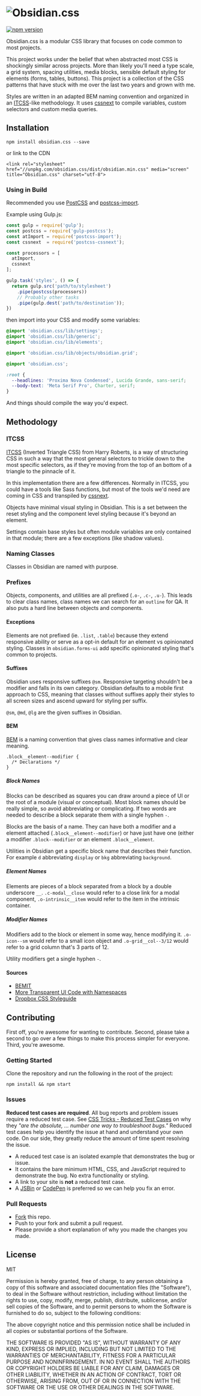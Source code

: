 # ![Obsidian.css](http://cl.ly/2T0B352h1d1n/obsidian-header.png)

[![npm version](https://badge.fury.io/js/obsidian.css.svg)](https://badge.fury.io/js/obsidian.css)

Obsidian.css is a modular CSS library that focuses on code common to most projects.

This project works under the belief that when abstracted most CSS is shockingly similar across projects. More than likely you'll need a type scale, a grid system, spacing utilities, media blocks, sensible default styling for elements (forms, tables, buttons). This project is a collection of the CSS patterns that have stuck with me over the last two years and grown with me.

Styles are written in an adapted BEM naming convention and organized in an [ITCSS](https://www.youtube.com/watch?v=1OKZOV-iLj4)-like methodology. It uses [cssnext](https://github.com/MoOx/postcss-cssnext) to compile variables, custom selectors and custom media queries.

## Installation

```
npm install obsidian.css --save
```

or link to the CDN

```markup
<link rel="stylesheet" href="//unpkg.com/obsidian.css/dist/obsidian.min.css" media="screen" title="Obsidian.css" charset="utf-8">
```

### Using in Build

Recommended you use [PostCSS](https://github.com/postcss/postcss) and [postcss-import](https://github.com/postcss/postcss-import).

Example using Gulp.js:

```js
const gulp = require('gulp');
const postcss = require('gulp-postcss');
const atImport = require('postcss-import');
const cssnext  = require('postcss-cssnext');

const processors = [
  atImport,
  cssnext
];

gulp.task('styles', () => {
  return gulp.src('path/to/stylesheet')
    .pipe(postcss(processors))
    // Probably other tasks
    .pipe(gulp.dest('path/to/destination'));
})

```
then import into your CSS and modify some variables:

```css
@import 'obsidian.css/lib/settings';
@import 'obsidian.css/lib/generic';
@import 'obsidian.css/lib/elements';

@import 'obsidian.css/lib/objects/obsidian.grid';
```

```css
@import 'obsidian.css';

:root {
  --headlines: 'Proxima Nova Condensed', Lucida Grande, sans-serif;
  --body-text: 'Meta Serif Pro', Charter, serif;
}
```

And things should compile the way you'd expect.

## Methodology

### ITCSS

[ITCSS](https://www.youtube.com/watch?v=1OKZOV-iLj4) (Inverted Triangle CSS) from Harry Roberts, is a way of structuring CSS in such a way that the most general selectors to trickle down to the most specific selectors, as if they're moving from the top of an bottom of a triangle to the pinnacle of it.


In this implementation there are a few differences. Normally in ITCSS, you could have a tools like Sass functions, but most of the tools we'd need are coming in CSS and transpiled by [cssnext](cssnext.io/features/).

Objects have minimal visual styling in Obsidian. This is a set between the reset styling and the component level styling because it's beyond an element.

Settings contain base styles but often module variables are only contained in that module; there are a few exceptions (like shadow values).

### Naming Classes

Classes in Obsidian are named with purpose.

### Prefixes

Objects, components, and utilities are all prefixed (`.o-`, `.c-`, `.u-`). This leads to clear class names, class names we can search for an `outline` for QA. It also puts a hard line between objects and components.

#### Exceptions

Elements are not prefixed (ie. `.list`, `.table`) because they extend responsive ability or serve as a opt-in default for an element vs opinionated styling. Classes in `obsidian.forms-ui` add specific opinionated styling that's common to projects.

#### Suffixes

Obsidian uses responsive suffixes `@sm`. Responsive targeting shouldn't be a modifier and falls in its own category. Obsidian defaults to a mobile first approach to CSS, meaning that classes without suffixes apply their styles to all screen sizes and ascend upward for styling per suffix.

`@sm`, `@md`, `@lg` are the given suffixes in Obsidian.

#### BEM

[BEM](https://en.bem.info/) is a naming convention that gives class names informative and clear meaning.

```
.block__element--modifier {
  /* Declarations */
}
```

##### Block Names

Blocks can be described as squares you can draw around a piece of UI or the root of a module (visual or conceptual). Most block names should be really simple, so avoid abbreviating or complicating. If two words are needed to describe a block separate them with a single hyphen `-`.

Blocks are the basis of a name. They can have both a modifier and a element attached (`.block__element--modifier`) or have just have one (either a modifier `.block--modifier` or an element `.block__element`.

Utilities in Obsidian get a specific block name that describes their function. For example `d` abbreviating `display` or `bkg` abbreviating `background`.

##### Element Names

Elements are pieces of a block separated from a block by a double underscore `__`. `.c-modal__close` would refer to a close link for a modal component, `.o-intrinsic__item` would refer to the item in the intrinsic container.

##### Modifier Names

Modifiers add to the block or element in some way, hence modifying it. `.o-icon--sm` would refer to a small icon object and `.o-grid__col--3/12` would refer to a grid column that's 3 parts of 12.

Utility modifiers get a single hyphen `-`.

#### Sources

- [BEMIT](http://csswizardry.com/2015/08/bemit-taking-the-bem-naming-convention-a-step-further/)
- [More Transparent UI Code with Namespaces](http://csswizardry.com/2015/03/more-transparent-ui-code-with-namespaces/)
- [Dropbox CSS Styleguide](https://github.com/dropbox/css-style-guide)


## Contributing

First off, you're awesome for wanting to contribute. Second, please take a second to go over a few things to make this process simpler for everyone. Third, you're awesome.

### Getting Started

Clone the repository and run the following in the root of the project:
```
npm install && npm start
```

### Issues

**Reduced test cases are required**. All bug reports and problem issues require a reduced test case. See [CSS Tricks - Reduced Test Cases](http://css-tricks.com/reduced-test-cases/) on why they _"are the absolute, ... number one way to troubleshoot bugs."_ Reduced test cases help you identify the issue at hand and understand your own code. On our side, they greatly reduce the amount of time spent resolving the issue.

- A reduced test case is an isolated example that demonstrates the bug or issue.
- It contains the bare minimum HTML, CSS, and JavaScript required to demonstrate the bug. No extra functionality or styling.
- A link to your site is **not** a reduced test case.
- A [JSBin](http://jsbin.com/) or [CodePen](http://codepen.io) is preferred so we can help you fix an error.

### Pull Requests

- [Fork](https://github.com/charlespeters/obsidian#fork-destination-box) this repo.
- Push to your fork and submit a pull request.
- Please provide a short explanation of why you made the changes you made.

## License

MIT

Permission is hereby granted, free of charge, to any person obtaining a copy of this software and associated documentation files (the "Software"), to deal in the Software without restriction, including without limitation the rights to use, copy, modify, merge, publish, distribute, sublicense, and/or sell copies of the Software, and to permit persons to whom the Software is furnished to do so, subject to the following conditions:

The above copyright notice and this permission notice shall be included in all copies or substantial portions of the Software.

THE SOFTWARE IS PROVIDED "AS IS", WITHOUT WARRANTY OF ANY KIND, EXPRESS OR IMPLIED, INCLUDING BUT NOT LIMITED TO THE WARRANTIES OF MERCHANTABILITY, FITNESS FOR A PARTICULAR PURPOSE AND NONINFRINGEMENT. IN NO EVENT SHALL THE AUTHORS OR COPYRIGHT HOLDERS BE LIABLE FOR ANY CLAIM, DAMAGES OR OTHER LIABILITY, WHETHER IN AN ACTION OF CONTRACT, TORT OR OTHERWISE, ARISING FROM, OUT OF OR IN CONNECTION WITH THE SOFTWARE OR THE USE OR OTHER DEALINGS IN THE SOFTWARE.
